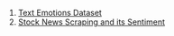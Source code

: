 1. [Text Emotions Dataset](https://github.com/amdhiqal/ML/tree/main/Text%20Analytics/Stocks%20News%20Scraping%20and%20its%20Sentiment)
2. [Stock News Scraping and its Sentiment](https://github.com/amdhiqal/ML/tree/main/Text%20Analytics/Text%20Emotions%20Dataset)

